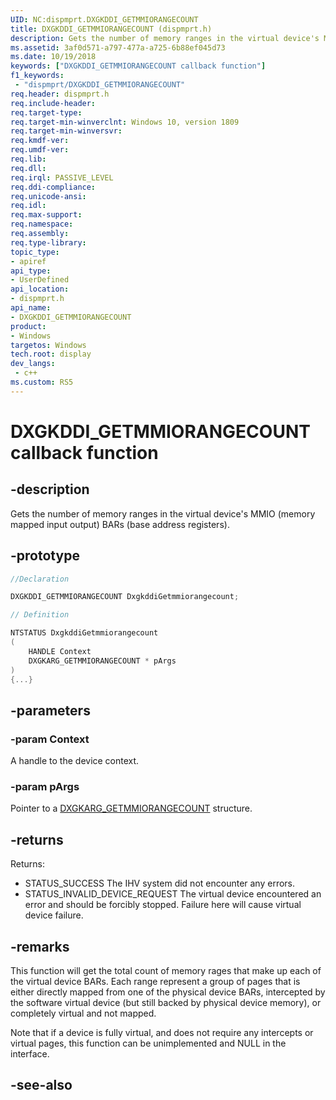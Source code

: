 ```yaml
---
UID: NC:dispmprt.DXGKDDI_GETMMIORANGECOUNT
title: DXGKDDI_GETMMIORANGECOUNT (dispmprt.h)
description: Gets the number of memory ranges in the virtual device's MMIO (memory mapped input output) BARs.
ms.assetid: 3af0d571-a797-477a-a725-6b88ef045d73
ms.date: 10/19/2018
keywords: ["DXGKDDI_GETMMIORANGECOUNT callback function"]
f1_keywords:
 - "dispmprt/DXGKDDI_GETMMIORANGECOUNT"
req.header: dispmprt.h
req.include-header:
req.target-type:
req.target-min-winverclnt: Windows 10, version 1809
req.target-min-winversvr:
req.kmdf-ver:
req.umdf-ver:
req.lib:
req.dll:
req.irql: PASSIVE_LEVEL
req.ddi-compliance:
req.unicode-ansi:
req.idl:
req.max-support:
req.namespace:
req.assembly:
req.type-library: 
topic_type: 
- apiref
api_type: 
- UserDefined
api_location: 
- dispmprt.h
api_name: 
- DXGKDDI_GETMMIORANGECOUNT
product:
- Windows
targetos: Windows
tech.root: display
dev_langs:
 - c++
ms.custom: RS5
---
```


# DXGKDDI_GETMMIORANGECOUNT callback function

## -description

Gets the number of memory ranges in the virtual device's MMIO (memory mapped input output) BARs (base address registers).

## -prototype

```cpp
//Declaration

DXGKDDI_GETMMIORANGECOUNT DxgkddiGetmmiorangecount; 

// Definition

NTSTATUS DxgkddiGetmmiorangecount 
(
	HANDLE Context
	DXGKARG_GETMMIORANGECOUNT * pArgs
)
{...}

```

## -parameters

### -param Context

A handle to the device context.

### -param pArgs

Pointer to a [DXGKARG_GETMMIORANGECOUNT](ns-dispmprt-_dxgkarg_getmmiorangecount.md) structure.

## -returns

Returns:

* STATUS_SUCCESS The IHV system did not encounter any errors.
* STATUS_INVALID_DEVICE_REQUEST The virtual device encountered an error and should be forcibly stopped. Failure here will cause virtual device failure.

## -remarks

This function will get the total count of memory rages that make up each of the virtual device BARs. Each range represent a group of pages that is either directly mapped from one of the physical device BARs, intercepted by the software virtual device (but still backed by physical device memory), or completely virtual and not mapped.  

Note that if a device is fully virtual, and does not require any intercepts or virtual pages, this function can be unimplemented and NULL in the interface.

## -see-also
